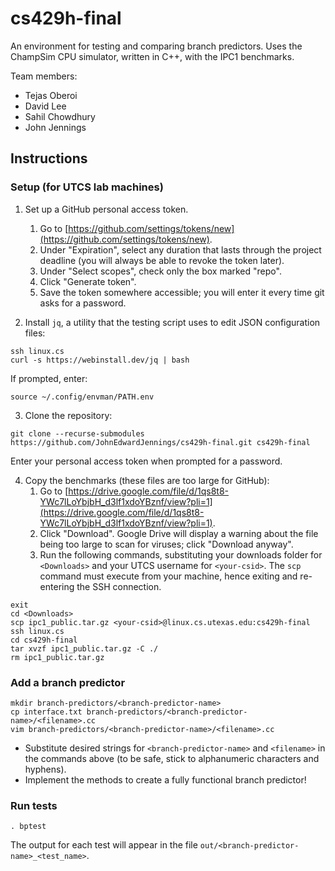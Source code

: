 # cs429h-final
An environment for testing and comparing branch predictors. Uses the ChampSim CPU simulator, written in C++, with the IPC1 benchmarks.

Team members:
- Tejas Oberoi
- David Lee
- Sahil Chowdhury
- John Jennings

## Instructions

### Setup (for UTCS lab machines)
1. Set up a GitHub personal access token.
	1. Go to [https://github.com/settings/tokens/new](https://github.com/settings/tokens/new). 
	2. Under "Expiration", select any duration that lasts through the project deadline (you will always be able to revoke the token later). 
	3. Under "Select scopes", check only the box marked "repo".
	4. Click "Generate token".
	5. Save the token somewhere accessible; you will enter it every time git asks for a password.

2. Install `jq`, a utility that the testing script uses to edit JSON configuration files:
```
ssh linux.cs
curl -s https://webinstall.dev/jq | bash
```
If prompted, enter:
```
source ~/.config/envman/PATH.env
```

3. Clone the repository:
```
git clone --recurse-submodules https://github.com/JohnEdwardJennings/cs429h-final.git cs429h-final
```
Enter your personal access token when prompted for a password.

4. Copy the benchmarks (these files are too large for GitHub):
	1. Go to [https://drive.google.com/file/d/1qs8t8-YWc7lLoYbjbH_d3lf1xdoYBznf/view?pli=1](https://drive.google.com/file/d/1qs8t8-YWc7lLoYbjbH_d3lf1xdoYBznf/view?pli=1).
	2. Click "Download". Google Drive will display a warning about the file being too large to scan for viruses; click "Download anyway".
	3. Run the following commands, substituting your downloads folder for `<Downloads>` and your UTCS username for `<your-csid>`. The `scp` command must execute from your machine, hence exiting and re-entering the SSH connection.
```
exit
cd <Downloads>
scp ipc1_public.tar.gz <your-csid>@linux.cs.utexas.edu:cs429h-final
ssh linux.cs
cd cs429h-final
tar xvzf ipc1_public.tar.gz -C ./
rm ipc1_public.tar.gz
```

### Add a branch predictor
```
mkdir branch-predictors/<branch-predictor-name>
cp interface.txt branch-predictors/<branch-predictor-name>/<filename>.cc
vim branch-predictors/<branch-predictor-name>/<filename>.cc
```
* Substitute desired strings for `<branch-predictor-name>` and `<filename>` in the commands above (to be safe, stick to alphanumeric characters and hyphens).
* Implement the methods to create a fully functional branch predictor!

### Run tests
```
. bptest
```
The output for each test will appear in the file `out/<branch-predictor-name>_<test_name>`.
